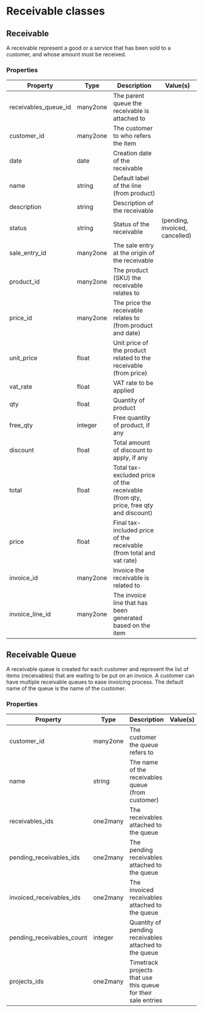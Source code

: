 # Receivable classes

## Receivable

A receivable represent a good or a service that has been sold to a customer, and whose amount must be received.

### Properties

| Property             | Type     | Description                                                                         | Value(s)                       |
|----------------------|----------|-------------------------------------------------------------------------------------|--------------------------------|
| receivables_queue_id | many2one | The parent queue the receivable is attached to                                      |                                |
| customer_id          | many2one | The customer to who refers the item                                                 |                                |
| date                 | date     | Creation date of the receivable                                                     |                                |
| name                 | string   | Default label of the line (from product)                                            |                                |
| description          | string   | Description of the receivable                                                       |                                |
| status               | string   | Status of the receivable                                                            | (pending, invoiced, cancelled) |
| sale_entry_id        | many2one | The sale entry at the origin of the receivable                                      |                                |
| product_id           | many2one | The product (SKU) the receivable relates to                                         |                                |
| price_id             | many2one | The price the receivable relates to (from product and date)                         |                                |
| unit_price           | float    | Unit price of the product related to the receivable (from price)                    |                                |
| vat_rate             | float    | VAT rate to be applied                                                              |                                |
| qty                  | float    | Quantity of product                                                                 |                                |
| free_qty             | integer  | Free quantity of product, if any                                                    |                                |
| discount             | float    | Total amount of discount to apply, if any                                           |                                |
| total                | float    | Total tax-excluded price of the receivable (from qty, price, free qty and discount) |                                |
| price                | float    | Final tax-included price of the receivable (from total and vat rate)                |                                |
| invoice_id           | many2one | Invoice the receivable is related to                                                |                                |
| invoice_line_id      | many2one | The invoice line that has been generated based on the item                          |                                |

## Receivable Queue

A receivable queue is created for each customer and represent the list of items (receivables) that are waiting to be put on an invoice.
A customer can have multiple receivable queues to ease invoicing process.
The default name of the queue is the name of the customer.

### Properties

| Property                  | Type     | Description                                                   | Value(s)            |
|---------------------------|----------|---------------------------------------------------------------|---------------------|
| customer_id               | many2one | The customer the queue refers to                              |                     |
| name                      | string   | The name of the receivables queue (from customer)             |                     |
| receivables_ids           | one2many | The receivables attached to the queue                         |                     |
| pending_receivables_ids   | one2many | The pending receivables attached to the queue                 |                     |
| invoiced_receivables_ids  | one2many | The invoiced receivables attached to the queue                |                     |
| pending_receivables_count | integer  | Quantity of pending receivables attached to the queue         |                     |
| projects_ids              | one2many | Timetrack projects that use this queue for their sale entries |                     |
